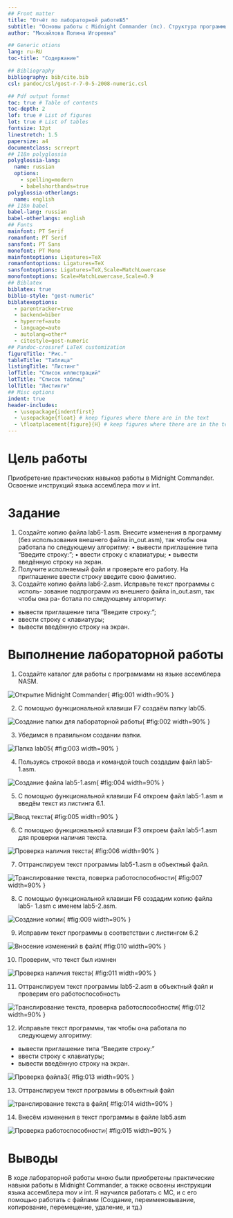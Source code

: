 ```yaml
---
## Front matter
title: "Отчёт по лабораторной работе№5"
subtitle: "Основы работы с Midnight Commander (mc). Структура программы на языке ассемблера NASM."
author: "Михайлова Полина Игоревна"

## Generic otions
lang: ru-RU
toc-title: "Содержание"

## Bibliography
bibliography: bib/cite.bib
csl: pandoc/csl/gost-r-7-0-5-2008-numeric.csl

## Pdf output format
toc: true # Table of contents
toc-depth: 2
lof: true # List of figures
lot: true # List of tables
fontsize: 12pt
linestretch: 1.5
papersize: a4
documentclass: scrreprt
## I18n polyglossia
polyglossia-lang:
  name: russian
  options:
	- spelling=modern
	- babelshorthands=true
polyglossia-otherlangs:
  name: english
## I18n babel
babel-lang: russian
babel-otherlangs: english
## Fonts
mainfont: PT Serif
romanfont: PT Serif
sansfont: PT Sans
monofont: PT Mono
mainfontoptions: Ligatures=TeX
romanfontoptions: Ligatures=TeX
sansfontoptions: Ligatures=TeX,Scale=MatchLowercase
monofontoptions: Scale=MatchLowercase,Scale=0.9
## Biblatex
biblatex: true
biblio-style: "gost-numeric"
biblatexoptions:
  - parentracker=true
  - backend=biber
  - hyperref=auto
  - language=auto
  - autolang=other*
  - citestyle=gost-numeric
## Pandoc-crossref LaTeX customization
figureTitle: "Рис."
tableTitle: "Таблица"
listingTitle: "Листинг"
lofTitle: "Список иллюстраций"
lotTitle: "Список таблиц"
lolTitle: "Листинги"
## Misc options
indent: true
header-includes:
  - \usepackage{indentfirst}
  - \usepackage{float} # keep figures where there are in the text
  - \floatplacement{figure}{H} # keep figures where there are in the text
---
```


# Цель работы

Приобретение практических навыков работы в Midnight Commander. Освоение
инструкций языка ассемблера mov и int.

# Задание

1. Создайте копию файла lab6-1.asm. Внесите изменения в программу (без
использования внешнего файла in_out.asm), так чтобы она работала по
следующему алгоритму:
• вывести приглашение типа “Введите строку:”;
• ввести строку с клавиатуры;
• вывести введённую строку на экран.
2. Получите исполняемый файл и проверьте его работу. На приглашение
ввести строку введите свою фамилию.
3. Создайте копию файла lab6-2.asm. Исправьте текст программы с исполь-
зование подпрограмм из внешнего файла in_out.asm, так чтобы она ра-
ботала по следующему алгоритму:
- вывести приглашение типа “Введите строку:”;
- ввести строку с клавиатуры;
- вывести введённую строку на экран.

# Выполнение лабораторной работы

1. Создайте каталог для работы с программами на языке ассемблера NASM.

![Открытие Midnight Commander](image/рис.1.png){ #fig:001 width=90% }

2. С помощью функциональной клавиши F7 создаём папку lab05.

![Создание папки для лабораторной работы](image/рис.2.png){ #fig:002 width=90% }

3. Убедимся в правильном создании папки.

![Папка lab05](image/рис.3.png){ #fig:003 width=90% }

4. Пользуясь строкой ввода и командой touch создадим файл lab5-1.asm.

![Создание файла lab5-1.asm](image/рис.4.png){ #fig:004 width=90% }

5. С помощью функциональной клавиши F4 откроем файл lab5-1.asm и введём текст из листинга 6.1.

![Ввод текста](image/рис.5.png){ #fig:005 width=90% }

6. С помощью функциональной клавиши F3 откроем файл lab5-1.asm для проверки наличия текста.

![Проверка наличия текста](image/рис.6.png){ #fig:006 width=90% }

7. Оттранслируем текст программы lab5-1.asm в объектный файл.

![Транслирование текста, поверка работоспособности](image/рис.7.png){ #fig:007 width=90% }

8. С помощью функциональной клавиши F6 создадим копию файла lab5-
1.asm с именем lab5-2.asm.

![Создание копии](image/рис.8.png){ #fig:009 width=90% }

9. Исправим текст программы в соответствии с листингом 6.2

![Вносение изменений в файл](image/рис.9.png){ #fig:010 width=90% }

10. Проверим, что текст был измнен

![Проверка наличия текста](image/рис.10.png){ #fig:011 width=90% }

11. Оттранслируем текст программы lab5-2.asm в объектный файл и проверим его работоспособность 

![Транслирование текста, проверка работоспособности](image/рис.11.png){ #fig:012 width=90% }

12. Исправьте текст программы, так чтобы она работала по следующему алгоритму:
- вывести приглашение типа “Введите строку:”
- ввести строку с клавиатуры;
- вывести введённую строку на экран.

![Проверка файлаЗ](image/рис.12.png){ #fig:013 width=90% }

13. Оттранслируем текст программы в объектный файл

![транслирование текста в файл](image/рис.13.png){ #fig:014 width=90% }

14. Внесём изменения в текст программы в файле lab5.asm

![Проверка работоспособности](image/рис.14.png){ #fig:015 width=90% }


# Выводы

В ходе лабораторной работы мною были приобретены практические навыки работы в Midnight Commander, 
а также освоены инструкции языка ассемблера mov и int. Я научился работать с MC, и с его 
помощью работать с файлами (Создание, переименовывание, копирование, перемещение, удаление, и тд.)

